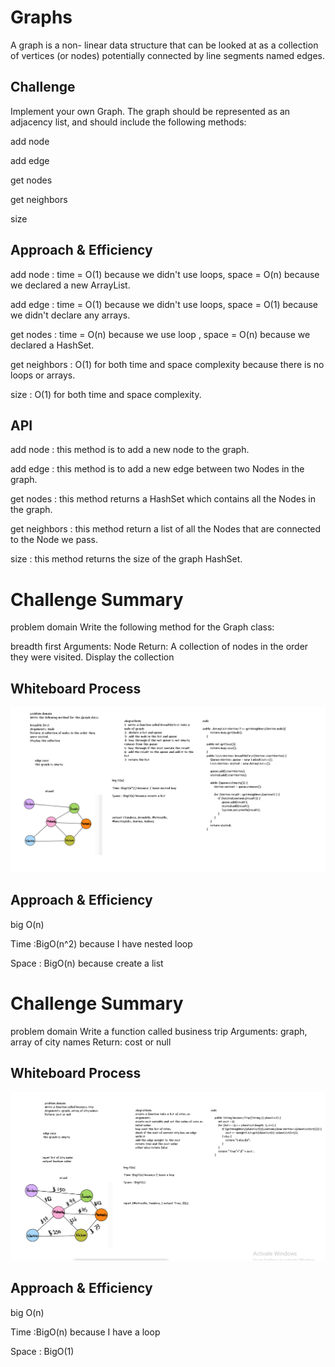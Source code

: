 # Graphs
A graph is a non- linear data structure that can be looked at as a collection of vertices (or nodes) potentially connected by line segments named edges.
## Challenge
Implement your own Graph. The graph should be represented as an adjacency list, and should include the following methods:

add node

add edge

get nodes

get neighbors

size



## Approach & Efficiency
add node : time = O(1) because we didn't use loops, space = O(n) because we declared a new ArrayList.

add edge : time = O(1) because we didn't use loops, space = O(1) because we didn't declare any arrays.

get nodes : time = O(n) because we use loop , space = O(n) because we declared a HashSet.

get neighbors : O(1) for both time and space complexity because there is no loops or arrays.

size : O(1) for both time and space complexity.

## API
add node : this method is to add a new node to the graph.

add edge : this method is to add a new edge between two Nodes in the graph.

get nodes : this method returns a HashSet which contains all the Nodes in the graph.

get neighbors : this method return a list of all the Nodes that are connected to the Node we pass.

size : this method returns the size of the graph HashSet.

# Challenge Summary
<!-- Description of the challenge -->
problem domain
Write the following method for the Graph class:

breadth first
Arguments: Node
Return: A collection of nodes in the order they were visited.
Display the collection

## Whiteboard Process
<!-- Embedded whiteboard image -->

![](./img/cc36.PNG)
## Approach & Efficiency
<!-- What approach did you take? Why? What is the Big O space/time for this approach? -->
big O(n)

Time :BigO(n^2) because I have nested loop

Space : BigO(n) because create a list

# Challenge Summary
<!-- Description of the challenge -->
problem domain
Write a function called business trip
Arguments: graph, array of city names
Return: cost or null

## Whiteboard Process
<!-- Embedded whiteboard image -->

![](./img/cc37b.PNG)
## Approach & Efficiency
<!-- What approach did you take? Why? What is the Big O space/time for this approach? -->
big O(n)

Time :BigO(n) because I have a loop

Space : BigO(1) 



